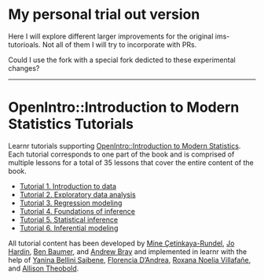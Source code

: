 # My personal trial out version

Here I will explore different larger improvements for the original ims-tutorioals. Not all of them I will try to incorporate with PRs. 

Could I use the fork with a special fork dedicted to these experimental changes?

***

# OpenIntro::Introduction to Modern Statistics Tutorials

Learnr tutorials supporting [OpenIntro::Introduction to Modern Statistics](https://openintro-ims.netlify.app/).
Each tutorial corresponds to one part of the book and is comprised of multiple lessons for a total of 35 lessons that cover the entire content of the book.

- [Tutorial 1. Introduction to data](01-data/)
- [Tutorial 2. Exploratory data analysis](02-explore/)
- [Tutorial 3. Regression modeling](03-model/)
- [Tutorial 4. Foundations of inference](04-foundations/)
- [Tutorial 5. Statistical inference](05-infer/)
- [Tutorial 6. Inferential modeling](06-model-infer/)

All tutorial content has been developed by [Mine Çetinkaya-Rundel](https://github.com/mine-cetinkaya-rundel), [Jo Hardin](https://github.com/hardin47), [Ben Baumer](https://github.com/beanumber), and [Andrew Bray](https://github.com/andrewpbray) and implemented in learnr with the help of [Yanina Bellini Saibene](https://github.com/yabellini), [Florencia D’Andrea](https://github.com/flor14), [Roxana Noelia Villafañe](https://github.com/data-datum), and [Allison Theobold](https://github.com/atheobold).
